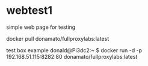 # webtest1
simple web page for testing


docker pull donamato/fullproxylabs:latest


test box example
donald@Pi3dc2:~ $ 
docker run -d -p 192.168.51.115:8282:80 donamato/fullproxylabs:latest

